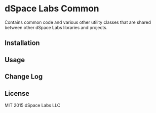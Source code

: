 dSpace Labs Common
==================

Contains common code and various other utility classes that are shared between
other dSpace Labs libraries and projects.

## Installation

## Usage

## Change Log

## License

MIT 2015 dSpace Labs LLC
